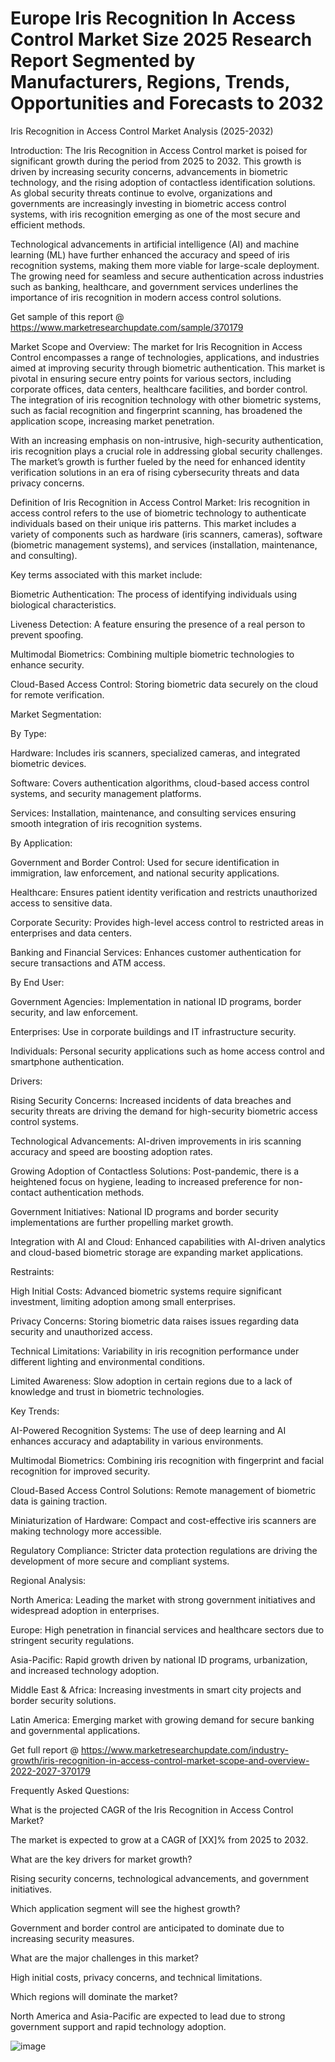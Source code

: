 # Europe Iris Recognition In Access Control Market Size 2025 Research Report Segmented by Manufacturers, Regions, Trends, Opportunities and Forecasts to 2032
Iris Recognition in Access Control Market Analysis (2025-2032)

Introduction: The Iris Recognition in Access Control market is poised for significant growth during the period from 2025 to 2032. This growth is driven by increasing security concerns, advancements in biometric technology, and the rising adoption of contactless identification solutions. As global security threats continue to evolve, organizations and governments are increasingly investing in biometric access control systems, with iris recognition emerging as one of the most secure and efficient methods.

Technological advancements in artificial intelligence (AI) and machine learning (ML) have further enhanced the accuracy and speed of iris recognition systems, making them more viable for large-scale deployment. The growing need for seamless and secure authentication across industries such as banking, healthcare, and government services underlines the importance of iris recognition in modern access control solutions.

Get sample of this report @ https://www.marketresearchupdate.com/sample/370179 

Market Scope and Overview: The market for Iris Recognition in Access Control encompasses a range of technologies, applications, and industries aimed at improving security through biometric authentication. This market is pivotal in ensuring secure entry points for various sectors, including corporate offices, data centers, healthcare facilities, and border control. The integration of iris recognition technology with other biometric systems, such as facial recognition and fingerprint scanning, has broadened the application scope, increasing market penetration.

With an increasing emphasis on non-intrusive, high-security authentication, iris recognition plays a crucial role in addressing global security challenges. The market’s growth is further fueled by the need for enhanced identity verification solutions in an era of rising cybersecurity threats and data privacy concerns.


Definition of Iris Recognition in Access Control Market: Iris recognition in access control refers to the use of biometric technology to authenticate individuals based on their unique iris patterns. This market includes a variety of components such as hardware (iris scanners, cameras), software (biometric management systems), and services (installation, maintenance, and consulting).

Key terms associated with this market include:

Biometric Authentication: The process of identifying individuals using biological characteristics.

Liveness Detection: A feature ensuring the presence of a real person to prevent spoofing.

Multimodal Biometrics: Combining multiple biometric technologies to enhance security.

Cloud-Based Access Control: Storing biometric data securely on the cloud for remote verification.


Market Segmentation:

By Type:

Hardware: Includes iris scanners, specialized cameras, and integrated biometric devices.

Software: Covers authentication algorithms, cloud-based access control systems, and security management platforms.

Services: Installation, maintenance, and consulting services ensuring smooth integration of iris recognition systems.

By Application:

Government and Border Control: Used for secure identification in immigration, law enforcement, and national security applications.

Healthcare: Ensures patient identity verification and restricts unauthorized access to sensitive data.

Corporate Security: Provides high-level access control to restricted areas in enterprises and data centers.

Banking and Financial Services: Enhances customer authentication for secure transactions and ATM access.

By End User:

Government Agencies: Implementation in national ID programs, border security, and law enforcement.

Enterprises: Use in corporate buildings and IT infrastructure security.

Individuals: Personal security applications such as home access control and smartphone authentication.


Drivers:

Rising Security Concerns: Increased incidents of data breaches and security threats are driving the demand for high-security biometric access control systems.

Technological Advancements: AI-driven improvements in iris scanning accuracy and speed are boosting adoption rates.

Growing Adoption of Contactless Solutions: Post-pandemic, there is a heightened focus on hygiene, leading to increased preference for non-contact authentication methods.

Government Initiatives: National ID programs and border security implementations are further propelling market growth.

Integration with AI and Cloud: Enhanced capabilities with AI-driven analytics and cloud-based biometric storage are expanding market applications.


Restraints:

High Initial Costs: Advanced biometric systems require significant investment, limiting adoption among small enterprises.

Privacy Concerns: Storing biometric data raises issues regarding data security and unauthorized access.

Technical Limitations: Variability in iris recognition performance under different lighting and environmental conditions.

Limited Awareness: Slow adoption in certain regions due to a lack of knowledge and trust in biometric technologies.


Key Trends:

AI-Powered Recognition Systems: The use of deep learning and AI enhances accuracy and adaptability in various environments.

Multimodal Biometrics: Combining iris recognition with fingerprint and facial recognition for improved security.

Cloud-Based Access Control Solutions: Remote management of biometric data is gaining traction.

Miniaturization of Hardware: Compact and cost-effective iris scanners are making technology more accessible.

Regulatory Compliance: Stricter data protection regulations are driving the development of more secure and compliant systems.


Regional Analysis:

North America: Leading the market with strong government initiatives and widespread adoption in enterprises.

Europe: High penetration in financial services and healthcare sectors due to stringent security regulations.

Asia-Pacific: Rapid growth driven by national ID programs, urbanization, and increased technology adoption.

Middle East & Africa: Increasing investments in smart city projects and border security solutions.

Latin America: Emerging market with growing demand for secure banking and governmental applications.

Get full report @ https://www.marketresearchupdate.com/industry-growth/iris-recognition-in-access-control-market-scope-and-overview-2022-2027-370179 


Frequently Asked Questions:

What is the projected CAGR of the Iris Recognition in Access Control Market?

The market is expected to grow at a CAGR of [XX]% from 2025 to 2032.

What are the key drivers for market growth?

Rising security concerns, technological advancements, and government initiatives.

Which application segment will see the highest growth?

Government and border control are anticipated to dominate due to increasing security measures.

What are the major challenges in this market?

High initial costs, privacy concerns, and technical limitations.

Which regions will dominate the market?

North America and Asia-Pacific are expected to lead due to strong government support and rapid technology adoption.

![image](https://github.com/user-attachments/assets/f449f844-2570-490a-b1da-bfcbb7b4d00e)
